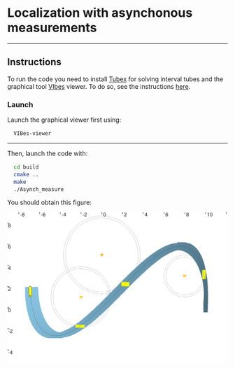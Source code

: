 # Localization with asynchonous measurements
---

## Instructions

To run the code you need to install  [Tubex](http://simon-rohou.fr/research/tubex-lib/doc/index.html) for solving interval tubes and the graphical tool  [VIbes](http://simon-rohou.fr/research/tubex-lib/doc/install/01-installation.html#graphical-tools) viewer.  To do so, see the instructions [here](https://github.com/jad-rabehi/Constraint-programming#instructions).



### Launch

Launch the graphical viewer first using:
```bash
  VIBes-viewer
```
---
Then, launch the code with:
```bash
  cd build
  cmake ..
  make
  ./Asynch_measure
```



You should obtain this figure:


<p align="center">
  <img width="750" src="images/image1.png">
</p>


 




 



